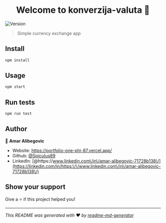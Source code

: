<h1 align="center">Welcome to konverzija-valuta 👋</h1>
<p>
  <img alt="Version" src="https://img.shields.io/badge/version-0.1.0-blue.svg?cacheSeconds=2592000" />
</p>

> Simple currency exchange app

## Install

```sh
npm install
```

## Usage

```sh
npm start
```

## Run tests

```sh
npm run test
```

## Author

👤 **Amar Alibegovic**

* Website: https://portfolio-one-phi-87.vercel.app/
* Github: [@Spiculus89](https://github.com/Spiculus89)
* LinkedIn: [@https:\/\/www.linkedin.com\/in\/amar-alibegovic-71728b138\/](https://linkedin.com/in/https:\/\/www.linkedin.com\/in\/amar-alibegovic-71728b138\/)

## Show your support

Give a ⭐️ if this project helped you!

***
_This README was generated with ❤️ by [readme-md-generator](https://github.com/kefranabg/readme-md-generator)_
